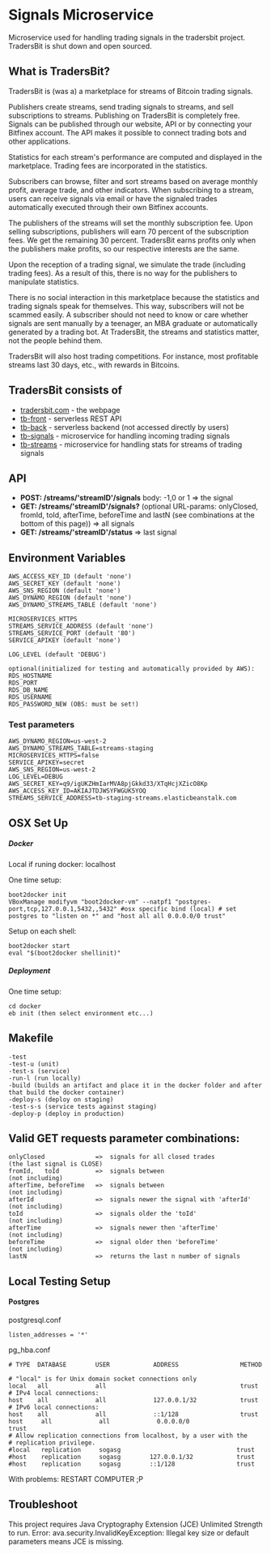 # Signals Microservice
Microservice used for handling trading signals in the tradersbit project. TradersBit is shut down and open sourced.

## What is TradersBit?
TradersBit is (was a) a marketplace for streams of Bitcoin trading signals.

Publishers create streams, send trading signals to streams, and sell subscriptions to streams. Publishing on TradersBit is completely free. Signals can be published through our website, API or by connecting your Bitfinex account. The API makes it possible to connect trading bots and other applications.

Statistics for each stream's performance are computed and displayed in the marketplace. Trading fees are incorporated in the statistics.

Subscribers can browse, filter and sort streams based on average monthly profit, average trade, and other indicators. When subscribing to a stream, users can receive signals via email or have the signaled trades automatically executed through their own Bitfinex accounts.

The publishers of the streams will set the monthly subscription fee. Upon selling subscriptions, publishers will earn 70 percent of the subscription fees. We get the remaining 30 percent. TradersBit earns profits only when the publishers make profits, so our respective interests are the same.

Upon the reception of a trading signal, we simulate the trade (including trading fees). As a result of this, there is no way for the publishers to manipulate statistics.

There is no social interaction in this marketplace because the statistics and trading signals speak for themselves. This way, subscribers will not be scammed easily. A subscriber should not need to know or care whether signals are sent manually by a teenager, an MBA graduate or automatically generated by a trading bot. At TradersBit, the streams and statistics matter, not the people behind them.

TradersBit will also host trading competitions. For instance, most profitable streams last 30 days, etc., with rewards in Bitcoins.

## TradersBit consists of
* [tradersbit.com](https://github.com/sogasg/tradersbit.com) - the webpage
* [tb-front](https://github.com/sogasg/tb-front) - serverless REST API
* [tb-back](https://github.com/sogasg/tb-back) - serverless backend (not accessed directly by users)
* [tb-signals](https://github.com/sogasg/tb-signals) - microservice for handling incoming trading signals 
* [tb-streams](https://github.com/sogasg/tb-streams) - microservice for handling stats for streams of trading signals

## API
 * **POST: /streams/'streamID'/signals** body: -1,0 or 1 => the signal
 * **GET: /streams/'streamID'/signals?** (optional URL-params: onlyClosed, fromId, toId, afterTime, beforeTime and lastN (see combinations at the bottom of this page)) => all signals
 * **GET: /streams/'streamID'/status** => last signal
	
## Environment Variables
	AWS_ACCESS_KEY_ID (default 'none')
	AWS_SECRET_KEY (default 'none')
	AWS_SNS_REGION (default 'none')
	AWS_DYNAMO_REGION (default 'none')
	AWS_DYNAMO_STREAMS_TABLE (default 'none')

    MICROSERVICES_HTTPS
	STREAMS_SERVICE_ADDRESS (default 'none')
	STREAMS_SERVICE_PORT (default '80')
	SERVICE_APIKEY (default 'none')

	LOG_LEVEL (default 'DEBUG')
	
	optional(initialized for testing and automatically provided by AWS):
	RDS_HOSTNAME
	RDS_PORT
	RDS_DB_NAME
	RDS_USERNAME
	RDS_PASSWORD_NEW (OBS: must be set!)
	
### Test parameters
	AWS_DYNAMO_REGION=us-west-2
	AWS_DYNAMO_STREAMS_TABLE=streams-staging
    MICROSERVICES_HTTPS=false
    SERVICE_APIKEY=secret
	AWS_SNS_REGION=us-west-2
	LOG_LEVEL=DEBUG
	AWS_SECRET_KEY=q9/igUKZHmIarMVA8pjGkkd33/XTqHcjXZicO8Kp
	AWS_ACCESS_KEY_ID=AKIAJTDJWSYFWGUK5YOQ
	STREAMS_SERVICE_ADDRESS=tb-staging-streams.elasticbeanstalk.com

## OSX Set Up
##### Docker
Local if runing docker: localhost

One time setup:

	boot2docker init
	VBoxManage modifyvm "boot2docker-vm" --natpf1 "postgres-port,tcp,127.0.0.1,5432,,5432" #osx specific bind (local) # set postgres to "listen on *" and "host all all 0.0.0.0/0 trust"

Setup on each shell:

	boot2docker start
	eval "$(boot2docker shellinit)"

##### Deployment
One time setup:
	
	cd docker
	eb init (then select environment etc...)

## Makefile
	-test 
	-test-u (unit)
	-test-s (service)
	-run-l (run locally)
	-build (builds an artifact and place it in the docker folder and after that build the docker container)
	-deploy-s (deploy on staging)
	-test-s-s (service tests against staging)
	-deploy-p (deploy in production)
	
## Valid GET requests parameter combinations:
	onlyClosed				=>  signals for all closed trades			(the last signal is CLOSE)
	fromId,   toId      	=>  signals between 						(not including)
	afterTime, beforeTime   =>  signals between 						(not including)
	afterId              	=>  signals newer the signal with 'afterId'	(not including)
	toId                	=>  signals older the 'toId' 				(not including)
	afterTime            	=>  signals newer then 'afterTime' 			(not including)
	beforeTime              =>  signal older then 'beforeTime' 			(not including)
	lastN		        	=>  returns the last n number of signals


## Local Testing Setup

#### Postgres

postgresql.conf

    listen_addresses = '*'

pg_hba.conf

    # TYPE  DATABASE        USER            ADDRESS                 METHOD

    # "local" is for Unix domain socket connections only
    local   all             all                                     trust
    # IPv4 local connections:
    host    all             all             127.0.0.1/32            trust
    # IPv6 local connections:
    host    all             all             ::1/128                 trust
    host     all             all             0.0.0.0/0                 trust
    # Allow replication connections from localhost, by a user with the
    # replication privilege.
    #local   replication     sogasg                                trust
    #host    replication     sogasg        127.0.0.1/32            trust
    #host    replication     sogasg        ::1/128                 trust

With problems: RESTART COMPUTER ;P

## Troubleshoot
This project requires Java Cryptography Extension (JCE) Unlimited Strength to run.
Error: ava.security.InvalidKeyException: Illegal key size or default parameters means JCE is missing.